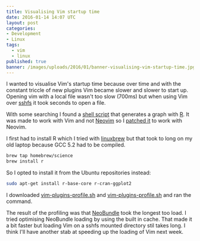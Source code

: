 ```yaml
---
title: Visualising Vim startup time
date: 2016-01-14 14:07 UTC
layout: post
categories:
- Development
- Linux
tags:
  - vim
  - linux
published: true
banner: /images/uploads/2016/01/banner-visualising-vim-startup-time.jpg
---
```

I wanted to visualise Vim's startup time because over time and with the constant
triccle of new plugins Vim became slower and slower to start up. Opening vim
with a local file wasn't too slow (700ms) but when using Vim over [sshfs](https://github.com/libfuse/sshfs)
it took seconds to open a file.

With some searching I found a [shell script](https://github.com/hyiltiz/vim-plugins-profile)
that generates a graph with [R](https://cran.r-project.org). It was made to work
with Vim and not [Neovim](https://neovim.io/) so I [patched it](https://github.com/LeonB/dotfiles/blob/master/bin/vim-plugins-profile.sh)
to work with Neovim.

I first had to install R which I tried with [linuxbrew](https://github.com/Homebrew/linuxbrew)
but that took to long on my old laptop because GCC 5.2 had to be compiled.

``` sh
brew tap homebrew/science
brew install r
```

So I opted to install it from the Ubuntu repositories instead:

``` sh
sudo apt-get install r-base-core r-cran-ggplot2
```

I downloaded [vim-plugins-profile.sh](https://github.com/hyiltiz/vim-plugins-profile/blob/master/vim-plugins-profile.sh)
and [vim-plugins-profile.sh](https://github.com/hyiltiz/vim-plugins-profile/blob/master/vim-plugins-profile-plot.R)
and ran the command.

The result of the profiling was that [NeoBundle](https://github.com/Shougo/neobundle.vim)
took the longest too load. I tried optimising NeoBundle loading by using the
built in cache. That made it a bit faster but loading Vim on a sshfs mounted
directory stil takes long. I think I'll have another stab at speeding up the
loading of Vim next week.
